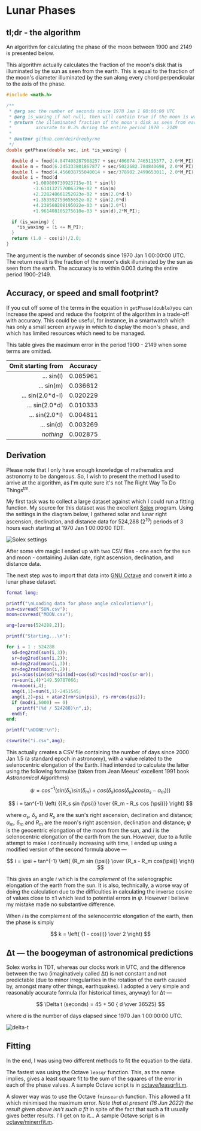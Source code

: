 # Lunar Phases

## tl;dr - the algorithm

An algorithm for calculating the phase of the moon between 1900 and 2149 is presented below.

This algorithm actually calculates the fraction of the moon's disk that is illuminated by the sun as seen from the earth. This is equal to the fraction of the moon's diameter illuminated by the sun along every chord perpendicular to the axis of the phase.

```c
#include <math.h>

/**
 * @arg sec the number of seconds since 1970 Jan 1 00:00:00 UTC
 * @arg is_waxing if not null, then will contain true if the moon is waxing
 * @return the illuminated fraction of the moon's disk as seen from earth,
 *         accurate to 0.3% during the entire period 1970 - 2149
 *
 * @author github.com/deirdreobyrne
 */
double getPhase(double sec, int *is_waxing) {

  double d = fmod(4.847408287988257 + sec/406074.7465115577, 2.0*M_PI);
  double m = fmod(6.245333801867877 + sec/5022682.784840698, 2.0*M_PI);
  double l = fmod(4.456038755040014 + sec/378902.2499653011, 2.0*M_PI);
  double i = fmod(d
          +1.089809730923715e-01 * sin(l)
          -3.614132757006379e-02 * sin(m)
          +2.228248661252023e-02 * sin(2.0*d-l)
          +1.353592753655652e-02 * sin(2.0*d)
          +4.238560208195022e-03 * sin(2.0*l)
          +1.961408105275610e-03 * sin(d),2*M_PI);

  if (is_waxing) {
    *is_waxing = (i <= M_PI);
  }
  return (1.0 - cos(i))/2.0;
}
```

The argument is the number of seconds since 1970 Jan 1 00:00:00 UTC. The return result is the fraction of the moon's disk illuminated by the sun as seen from the earth. The accuracy is to within 0.003 during the entire period 1900-2149.

## Accuracy, or speed and small footprint?

If you cut off some of the terms in the equation in `getPhase(double)`you can increase the speed and reduce the footprint of the algorithm in a trade-off with accuracy. This could be useful, for instance, in a smartwatch which has only a small screen anyway in which to display the moon's phase, and which has limited resources which need to be managed.

This table gives the maximum error in the period 1900 - 2149 when some terms are omitted.

| **Omit starting from** | **Accuracy** |
| -----------------------:|:------------:|
| ... sin(l)         | 0.085961     |
| ... sin(m)         | 0.036612     |
| ... sin(2.0*d-l)   | 0.020229     |
| ... sin(2.0*d)     | 0.010333     |
| ... sin(2.0*l)     | 0.004811     |
| ... sin(d)         | 0.003269     |
| *nothing*          | 0.002875     |


## Derivation

Please note that I only have enough knowledge of mathematics and astronomy to be dangerous. So, I wish to present the method I used to arrive at the algorithm, as I'm quite sure it's not The Right Way To Do Things<sup>tm</sup>.

My first task was to collect a large dataset against which I could run a fitting function. My source for this dataset was the excellent [Solex](http://www.solexorb.it/) program. Using the settings in the diagram below, I gathered solar and lunar right ascension, declination, and distance data for 524,288 (2<sup>19</sup>) periods of 3 hours each starting at 1970 Jan 1 00:00:00 TDT.

![Solex settings](img/solex.png)

After some *vim* magic I ended up with two CSV files - one each for the sun and moon - containing Julian date, right ascension, declination, and distance data.

The next step was to import that data into [GNU Octave](https://octave.org/index.html) and convert it into a lunar phase dataset.

```matlab
format long;

printf("\nLoading data for phase angle calculation\n");
sun=csvread("SUN.csv");
moon=csvread("MOON.csv");

ang=[zeros(524288,2)];

printf("Starting...\n");

for i = 1 : 524288
  sd=deg2rad(sun(i,3));
  sr=deg2rad(sun(i,2));
  md=deg2rad(moon(i,3));
  mr=deg2rad(moon(i,2));
  psi=acos(sin(sd)*sin(md)+cos(sd)*cos(md)*cos(sr-mr));
  rs=sun(i,4)*149.59787066;
  rm=moon(i,4);
  ang(i,1)=sun(i,1)-2451545;
  ang(i,2)=psi + atan2(rm*sin(psi), rs-rm*cos(psi));
  if (mod(i,5000) == 0)
    printf("(%d / 524288)\n",i);
  endif;
end;

printf("\nDONE!\n");

csvwrite("i.csv",ang);
```

This actually creates a CSV file containing the number of days since 2000 Jan 1.5 (a standard epoch in astronomy), with a value related to the selenocentric elongation of the Earth. I had intended to calculate the latter using the following formulae (taken from Jean Meeus' excellent 1991 book *Astronomical Algorithms*)

$$
\psi = cos^{-1} ( sin (\delta_s) sin (\delta_m) + cos (\delta_s) cos (\delta_m) cos (\alpha_s - \alpha_m)) )
$$

$$
i = tan^{-1} \left( {{R_s sin (\psi)} \over {R_m - R_s cos (\psi)}} \right)
$$

where *α<sub>s</sub>, δ<sub>s</sub>* and *R<sub>s</sub>* are the sun's right ascension, declination and distance; *α<sub>m</sub>, δ<sub>m</sub>* and *R<sub>m</sub>* are the moon's right ascension, declination and distance; *ψ* is the geocentric elongation of the moon from the sun, and *i* is the selenocentric elongation of the earth from the sun. However, due to a futile attempt to make *i* continually increasing with time, I ended up using a modified version of the second formula above —

$$
i = \psi + tan^{-1} \left( {R_m sin (\psi)} \over {R_s - R_m cos(\psi)} \right)
$$

This gives an angle *i* which is the *complement* of the selenographic elongation of the earth from the sun. It is also, technically, a worse way of doing the calculation due to the difficulties in calculating the inverse cosine of values close to ±1 which lead to potential errors in *ψ*. However I believe my mistake made no substantive difference.

When *i* is the complement of the selenocentric elongation of the earth, then the phase is simply

$$
k = \left( {1 - cos(i)} \over 2 \right)
$$

## Δt — the boogeyman of astronomical predictions

Solex works in TDT, whereas our clocks work in UTC, and the difference between the two (imaginatively called Δt) is not constant and not predictable (due to minor irregularities in the rotation of the earth caused by, amongst many other things, earthquakes). I adopted a very simple and reasonably accurate formula (for historical times, anyway) for Δt —

$$
\Delta t (seconds) = 45 + 50 { d \over 36525}
$$

where *d* is the number of days elapsed since 1970 Jan 1 00:00:00 UTC.

![delta-t](img/deltat.svg)

## Fitting

In the end, I was using two different methods to fit the equation to the data.

The fastest was using the Octave `leasqr` function. This, as the name implies, gives a least square fit to the sum of the squares of the error in each of the phase values. A sample Octave script is in [octave/leasqrfit.m](octave/leasqrfit.m).

A slower way was to use the Octave `fminsearch` function. This allowed a fit which minimised the maximum error. *Note that at present (16 Jun 2022) the result given above isn't such a fit* in spite of the fact that such a fit usually gives better results. I'll get on to it... A sample Octave script is in [octave/minerrfit.m](octave/minerrfit.m).
